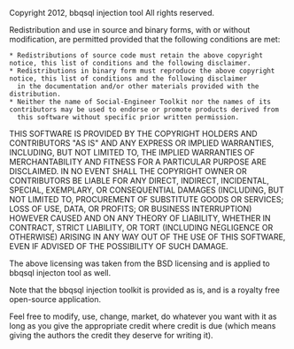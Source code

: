Copyright 2012, bbqsql injection tool
All rights reserved.

Redistribution and use in source and binary forms, with or without modification, are permitted provided that the following conditions are met:

    * Redistributions of source code must retain the above copyright notice, this list of conditions and the following disclaimer.
    * Redistributions in binary form must reproduce the above copyright notice, this list of conditions and the following disclaimer
      in the documentation and/or other materials provided with the distribution.
    * Neither the name of Social-Engineer Toolkit nor the names of its contributors may be used to endorse or promote products derived from
      this software without specific prior written permission.

THIS SOFTWARE IS PROVIDED BY THE COPYRIGHT HOLDERS AND CONTRIBUTORS "AS IS" AND ANY EXPRESS OR IMPLIED WARRANTIES, INCLUDING, BUT NOT
LIMITED TO, THE IMPLIED WARRANTIES OF MERCHANTABILITY AND FITNESS FOR A PARTICULAR PURPOSE ARE DISCLAIMED. IN NO EVENT SHALL THE COPYRIGHT
OWNER OR CONTRIBUTORS BE LIABLE FOR ANY DIRECT, INDIRECT, INCIDENTAL, SPECIAL, EXEMPLARY, OR CONSEQUENTIAL DAMAGES (INCLUDING, BUT NOT
LIMITED TO, PROCUREMENT OF SUBSTITUTE GOODS OR SERVICES; LOSS OF USE, DATA, OR PROFITS; OR BUSINESS INTERRUPTION) HOWEVER CAUSED AND ON ANY
THEORY OF LIABILITY, WHETHER IN CONTRACT, STRICT LIABILITY, OR TORT (INCLUDING NEGLIGENCE OR OTHERWISE) ARISING IN ANY WAY OUT OF THE USE OF
THIS SOFTWARE, EVEN IF ADVISED OF THE POSSIBILITY OF SUCH DAMAGE.

The above licensing was taken from the BSD licensing and is applied to bbqsql injecton tool as well.

Note that the bbqsql injection toolkit is provided as is, and is a royalty free open-source application.

Feel free to modify, use, change, market, do whatever you want with it as long as you give the appropriate credit where credit
is due (which means giving the authors the credit they deserve for writing it).

